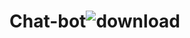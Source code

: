 # Chat-bot![download](https://user-images.githubusercontent.com/94388365/183261019-a933242d-e27b-44e9-b004-82c1fb10e17c.png)
